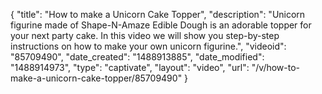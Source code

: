 {
    "title": "How to make a Unicorn Cake Topper",
    "description": "Unicorn figurine made of Shape-N-Amaze Edible Dough is an adorable topper for your next party cake. In this video we will show you step-by-step instructions on how to make your own unicorn figurine.",
    "videoid": "85709490",
    "date_created": "1488913885",
    "date_modified": "1488914973",
    "type": "captivate",
    "layout": "video",
    "url": "\/v\/how-to-make-a-unicorn-cake-topper\/85709490"
}